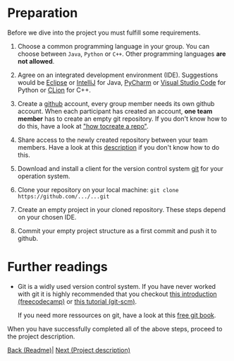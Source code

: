 # Preparation

Before we dive into the project you must fulfill some requirements. 

1) Choose a common programming language in your group. You can choose between `Java`, `Python` or `C++`. Other programming languages **are not allowed**.

2) Agree on an integrated development environment (IDE). Suggestions would be [Eclipse](https://www.eclipse.org/ide/) or [IntelliJ](https://www.jetbrains.com/de-de/idea/) for Java, [PyCharm](https://www.jetbrains.com/de-de/pycharm/) or [Visual Studio Code](https://code.visualstudio.com/) for Python or [CLion](https://www.jetbrains.com/de-de/clion/) for C++.

3) Create a [github](https://github.com/) account, every group member needs its own github account. When each participant has created an account, **one team member** has to create an empty git repository. If you don't know how to do this, have a look at ["how tocreate a repo"](https://docs.github.com/en/get-started/quickstart/create-a-repo).

4) Share access to the newly created repository between your team members. Have a look at this [description](https://docs.github.com/en/account-and-profile/setting-up-and-managing-your-github-user-account/managing-access-to-your-personal-repositories/inviting-collaborators-to-a-personal-repositor://docs.github.com/en/account-and-profile/setting-up-and-managing-your-github-user-account/managing-access-to-your-personal-repositories/inviting-collaborators-to-a-personal-repository) if you don't know how to do this.

4) Download and install a client for the version control system [git](https://git-scm.com/) for your operation system. 

5) Clone your repository on your local machine: `git clone https://github.com/.../...git`

6) Create an empty project in your cloned repository. These steps depend on your chosen IDE. 

7) Commit your empty project structure as a first commit and push it to github. 

# Further readings

- Git is a widly used version control system. If you have never worked with git it is highly recommended that you checkout [this introduction (freecodecamp)](https://www.freecodecamp.org/news/what-is-git-and-how-to-use-it-c341b049ae61/) or [this tutorial (git-scm)](https://git-scm.com/docs/gittutorial).

    If you need more ressources on git, have a look at this [free git book](https://git-scm.com/book/en/v2).


When you have successfully completed all of the above steps, proceed to the project description.

[Back (Readme)](../../README.md)| [Next (Project description)](./rcp.md)
